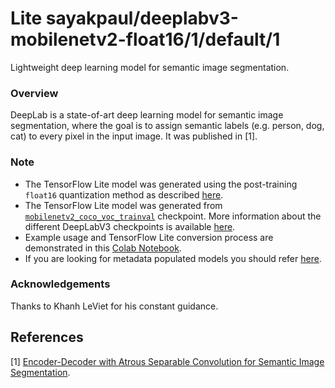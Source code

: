 # Lite sayakpaul/deeplabv3-mobilenetv2-float16/1/default/1
Lightweight deep learning model for semantic image segmentation.

<!-- parent-model: sayakpaul/deeplabv3-mobilenetv2-float16/1 -->
<!-- asset-path: legacy -->

### Overview
DeepLab is a state-of-art deep learning model for semantic image segmentation, where the goal is to assign semantic labels (e.g. person, dog, cat) to every pixel in the input image. It was published in [1].

### Note
- The TensorFlow Lite model was generated using the post-training `float16` quantization method as described [here](https://www.tensorflow.org/lite/performance/post_training_quantization#float16_quantization).
- The TensorFlow Lite model was generated from [`mobilenetv2_coco_voc_trainval`](http://download.tensorflow.org/models/deeplabv3_mnv2_pascal_trainval_2018_01_29.tar.gz) checkpoint. More information about the different DeepLabV3 checkpoints is available [here](https://github.com/tensorflow/models/blob/master/research/deeplab/g3doc/model_zoo.md).
- Example usage and TensorFlow Lite conversion process are demonstrated in this [Colab Notebook](https://colab.research.google.com/github/sayakpaul/Adventures-in-TensorFlow-Lite/blob/master/DeepLabV3/DeepLab_TFLite_COCO.ipynb).
- If you are looking for metadata populated models you should refer [here](https://tfhub.dev/sayakpaul/lite-model/mobilenetv2-coco/dr/1). 

### Acknowledgements
Thanks to Khanh LeViet for his constant guidance.

References
--------------
[1] [Encoder-Decoder with Atrous Separable Convolution for Semantic Image Segmentation](https://arxiv.org/abs/1802.02611).
